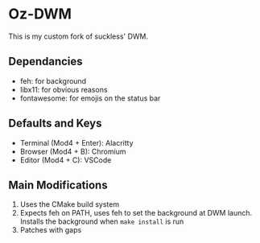 # Oz-DWM

This is my custom fork of suckless' DWM.

## Dependancies
* feh: for background
* libx11: for obvious reasons
* fontawesome: for emojis on the status bar

## Defaults and Keys
* Terminal (Mod4 + Enter): Alacritty
* Browser (Mod4 + B): Chromium
* Editor (Mod4 + C): VSCode

## Main Modifications
1) Uses the CMake build system
2) Expects feh on PATH, uses feh to set the background at DWM launch. Installs the background when `make install` is run
3) Patches with gaps

